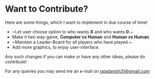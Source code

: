 # Want to Contribute?

Here are some things, which I want to implement in due course of time!

- ~Let user choose option to who wants **X** and who wants **0**.~
- Make it two way-game, **Computer vs Human** and **Human vs Human**.
- ~Maintain a Leader-Board for all players who have played.~
- Add more graphics, to enjoy user-interface.

Any such changes if you can make or have any other ideas, please do contribute!

For any queries you may send me an e-mail on rajadanish31@gmail.com
